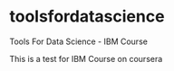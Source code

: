 # toolsfordatascience
Tools For Data Science - IBM Course

This is a test for IBM Course on coursera
